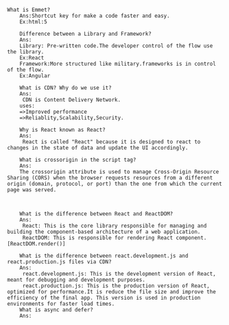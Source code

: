 
    What is Emmet?
        Ans:Shortcut key for make a code faster and easy.
        Ex:html:5
        
        Difference between a Library and Framework?
        Ans:
        Library: Pre-written code.The developer control of the flow use the library.
        Ex:React
        Framework:More structured like military.frameworks is in control of the flow.
        Ex:Angular
        
        What is CDN? Why do we use it?
        Ans:
         CDN is Content Delivery Network.
        uses:
        =>Improved performance
        =>Reliablity,Scalability,Security.
        
        Why is React known as React?
        Ans:
         React is called "React" because it is designed to react to changes in the state of data and update the UI accordingly.
        
        What is crossorigin in the script tag?
        Ans:
        The crossorigin attribute is used to manage Cross-Origin Resource Sharing (CORS) when the browser requests resources from a different origin (domain, protocol, or port) than the one from which the current page was served.


        
        What is the difference between React and ReactDOM?
        Ans: 
         React: This is the core library responsible for managing and building the component-based architecture of a web application.
         ReactDOM: This is responsible for rendering React component.[ReactDOM.render()]
        
        What is the difference between react.development.js and react.production.js files via CDN?
        Ans: 
         react.development.js: This is the development version of React, meant for debugging and development purposes.
         react.production.js: This is the production version of React, optimized for performance.It is reduce the file size and improve the efficiency of the final app. This version is used in production environments for faster load times.
        What is async and defer?
        Ans:
